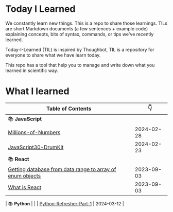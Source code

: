 # Today I Learned

We constantly learn new things. This is a repo to share those learnings.
TILs are short Markdown documents (a few sentences + example code) explaining
concepts, bits of syntax, commands, or tips we've recently learned.

Today-I-Learned (TIL) is inspired by Thoughbot, TIL is a repository for everyone to share what we have learn today.

This repo has a tool that help you to manage and write down what you learned in scientific way.

# What I learned

| Table of Contents | :point_down: |
| -------- | -------- |
| :books: **JavaScript** | |
| [Millions-of-Numbers](JavaScript/millions-of-numbers.md) | 2024-02-28 |
| [JavaScript30-DrumKit](JavaScript/javascript30-DrumKit.md) | 2024-02-23 |
| :books: **React** | |
| [Getting database from data range to array of enum objects](apps-script/getting-database-from-data-range-to-array-of-enum-objects.md) | 2023-09-03 |
| [What is React](apps-script/getting-database-from-data-range-to-array-of-enum-objects.md) | 2023-09-03 |

| :books: **Python** | |
| [Python-Refresher-Part-1](Python/Python-Refresher-Part-1.md) | 2024-03-12 |
